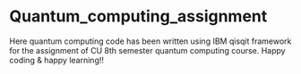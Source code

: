 # Quantum_computing_assignment
Here quantum computing code has been written using IBM qisqit framework for the assignment of CU 8th semester quantum computing course.
Happy coding & happy learning!!
